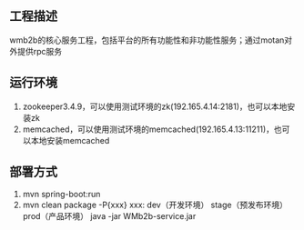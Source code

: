 ## 工程描述
   wmb2b的核心服务工程，包括平台的所有功能性和非功能性服务；通过motan对外提供rpc服务

## 运行环境
   1. zookeeper3.4.9，可以使用测试环境的zk(192.165.4.14:2181)，也可以本地安装zk
   2. memcached，可以使用测试环境的memcached(192.165.4.13:11211)，也可以本地安装memcached

## 部署方式
   1. mvn spring-boot:run
   2. mvn clean package -P{xxx}   xxx: dev（开发环境） stage（预发布环境） prod（产品环境）
      java -jar WMb2b-service.jar